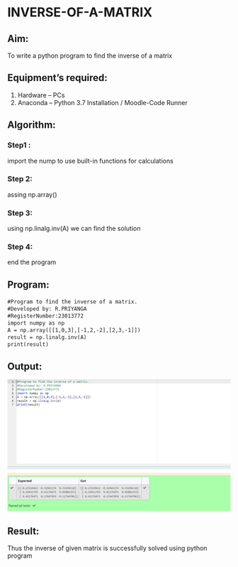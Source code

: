 # INVERSE-OF-A-MATRIX
## Aim:
To write a python program to find the inverse of a matrix
## Equipment’s required:
1. 	Hardware – PCs
2. 	Anaconda – Python 3.7 Installation / Moodle-Code Runner
## Algorithm:
### Step1 :
import the nump to use built-in functions for calculations 
### Step 2: 
assing np.array()
### Step 3:
using np.linalg.inv(A) we can find the solution
### Step 4:
end the program

## Program:
```
#Program to find the inverse of a matrix.
#Developed by: R.PRIYANGA
#RegisterNumber:23013772
import numpy as np
A = np.array([[1,0,3],[-1,2,-2],[2,3,-1]])
result = np.linalg.inv(A)
print(result)
```
## Output:
![output](<Screenshot 2023-12-16 205934.png>)
## Result:
Thus the inverse of given matrix is successfully solved using python program

